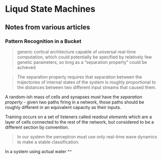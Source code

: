 # Liqud State Machines

## Notes from various articles

### Pattern Recognition in a Bucket

> generic cortical architecture capable of universal real-time computation, which could potentially be specified by relatively few genetic parameters, so long as a “separation property” could be achieved

> The separation property requires that separation between the trajectories of internal states of the system is roughly proportional to the distances between two different input streams that caused them.

A random-ish mass of cells and synapses must have the *separation
property* - given two paths firing in a network, those paths should
be roughly different in an equivalent capacity as their inputs.

Training occurs on a set of listeners called *readout elements* which
are a layer of cells connected to the rest of the network, but considered
to be a different section by convention.

> In our system the perceptron must use only real-time wave dynamics to make a stable classification.

In a system using actual water ^^
